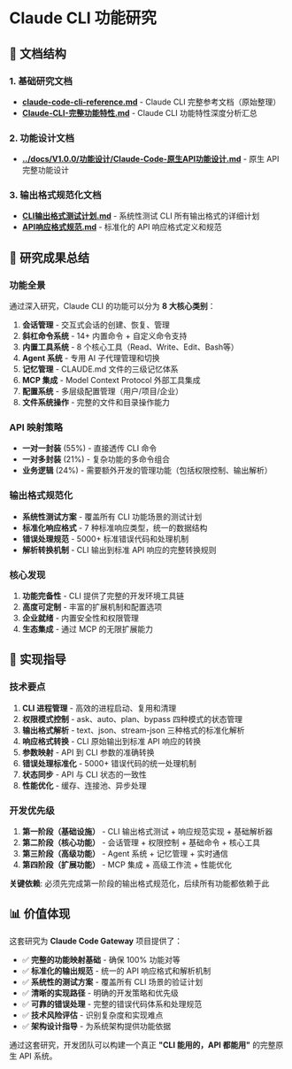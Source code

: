 # Claude CLI 功能研究

## 📂 文档结构

### 1. 基础研究文档
- **[claude-code-cli-reference.md](./claude-code-cli-reference.md)** - Claude CLI 完整参考文档（原始整理）
- **[Claude-CLI-完整功能特性.md](./Claude-CLI-完整功能特性.md)** - Claude CLI 功能特性深度分析汇总

### 2. 功能设计文档
- **[../docs/V1.0.0/功能设计/Claude-Code-原生API功能设计.md](../../docs/V1.0.0/功能设计/Claude-Code-原生API功能设计.md)** - 原生 API 完整功能设计

### 3. 输出格式规范化文档
- **[CLI输出格式测试计划.md](./CLI输出格式测试计划.md)** - 系统性测试 CLI 所有输出格式的详细计划
- **[API响应格式规范.md](./API响应格式规范.md)** - 标准化的 API 响应格式定义和规范

## 🎯 研究成果总结

### 功能全景
通过深入研究，Claude CLI 的功能可以分为 **8 大核心类别**：

1. **会话管理** - 交互式会话的创建、恢复、管理
2. **斜杠命令系统** - 14+ 内置命令 + 自定义命令支持
3. **内置工具系统** - 8 个核心工具（Read、Write、Edit、Bash等）
4. **Agent 系统** - 专用 AI 子代理管理和切换
5. **记忆管理** - CLAUDE.md 文件的三级记忆体系
6. **MCP 集成** - Model Context Protocol 外部工具集成
7. **配置系统** - 多层级配置管理（用户/项目/企业）
8. **文件系统操作** - 完整的文件和目录操作能力

### API 映射策略
- **一对一封装** (55%) - 直接透传 CLI 命令
- **一对多封装** (21%) - 复杂功能的多命令组合
- **业务逻辑** (24%) - 需要额外开发的管理功能（包括权限控制、输出解析）

### 输出格式规范化
- **系统性测试方案** - 覆盖所有 CLI 功能场景的测试计划
- **标准化响应格式** - 7 种标准响应类型，统一的数据结构
- **错误处理规范** - 5000+ 标准错误代码和处理机制
- **解析转换机制** - CLI 输出到标准 API 响应的完整转换规则

### 核心发现
1. **功能完备性** - CLI 提供了完整的开发环境工具链
2. **高度可定制** - 丰富的扩展机制和配置选项
3. **企业就绪** - 内置安全性和权限管理
4. **生态集成** - 通过 MCP 的无限扩展能力

## 🔧 实现指导

### 技术要点
1. **CLI 进程管理** - 高效的进程启动、复用和清理
2. **权限模式控制** - ask、auto、plan、bypass 四种模式的状态管理
3. **输出格式解析** - text、json、stream-json 三种格式的标准化解析
4. **响应格式转换** - CLI 原始输出到标准 API 响应的转换
5. **参数映射** - API 到 CLI 参数的准确转换
6. **错误处理标准化** - 5000+ 错误代码的统一处理机制
7. **状态同步** - API 与 CLI 状态的一致性
8. **性能优化** - 缓存、连接池、异步处理

### 开发优先级
1. **第一阶段（基础设施）** - CLI 输出格式测试 + 响应规范实现 + 基础解析器
2. **第二阶段（核心功能）** - 会话管理 + 权限控制 + 基础命令 + 核心工具  
3. **第三阶段（高级功能）** - Agent 系统 + 记忆管理 + 实时通信
4. **第四阶段（扩展功能）** - MCP 集成 + 高级工作流 + 性能优化

**关键依赖**: 必须先完成第一阶段的输出格式规范化，后续所有功能都依赖于此

## 📊 价值体现

这套研究为 **Claude Code Gateway** 项目提供了：

- ✅ **完整的功能映射基础** - 确保 100% 功能对等
- ✅ **标准化的输出规范** - 统一的 API 响应格式和解析机制
- ✅ **系统性的测试方案** - 覆盖所有 CLI 场景的验证计划
- ✅ **清晰的实现路径** - 明确的开发策略和优先级
- ✅ **可靠的错误处理** - 完整的错误代码体系和处理规范
- ✅ **技术风险评估** - 识别复杂度和实现难点
- ✅ **架构设计指导** - 为系统架构提供功能依据

通过这套研究，开发团队可以构建一个真正 **"CLI 能用的，API 都能用"** 的完整原生 API 系统。
